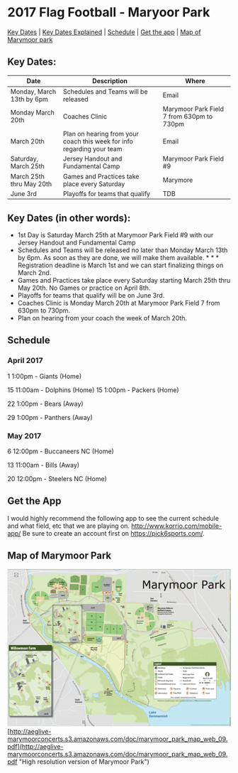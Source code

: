 # 2017 Flag Football - Maryoor Park

[Key Dates](#keydates) | [Key Dates Explained](#keydates1) | [Schedule](#schedule) | [Get the app](#gettheapp)  | [Map of Marymoor park](#map) 

## <a name="keydates"></a>Key Dates:

| Date  	|   Description	|   Where	|
|---	|---	|---	|
|   Monday, March 13th by 6pm	|  Schedules and Teams will be released 	|  Email 	|
|   Monday March 20th	|  Coaches Clinic 	|  Marymoor Park Field 7 from 630pm to 730pm 	|
|   March 20th	|   Plan on hearing from your coach this week for info regarding your team	|  Email 	|
|   Saturday, March 25th	|   Jersey Handout and Fundamental Camp	|   Marymoor Park Field #9	|
|  March 25th thru May 20th 	|   Games and Practices take place every Saturday	|   Marymore	|
|  June 3rd 	|  Playoffs for teams that qualify 	|   TDB	|

## <a name="keydates1"></a>Key Dates (in other words):

* 1st Day is Saturday March 25th at Marymoor Park Field #9 with our Jersey Handout and Fundamental Camp
* Schedules and Teams will be released no later than Monday March 13th by 6pm. As soon as they are done, we will make them available. * * * Registration deadline is March 1st and we can start finalizing things on March 2nd.
* Games and Practices take place every Saturday starting March 25th thru May 20th. No Games or practice on April 8th.
* Playoffs for teams that qualify will be on June 3rd.
* Coaches Clinic is Monday March 20th at Marymoor Park Field 7 from 630pm to 730pm.
* Plan on hearing from your coach the week of March 20th.

## <a name="schedule"></a>Schedule 

### April 2017

1	1:00pm - Giants (Home)

15	11:00am - Dolphins (Home)
15	1:00pm	- Packers (Home)

22	1:00pm	- Bears (Away)

29	1:00pm	- Panthers (Away)


### May 2017

6	12:00pm	- Buccaneers NC (Home)

13	11:00am	- Bills (Away)

20	12:00pm	- Steelers NC (Home)

## <a name="gettheapp"></a>Get the App

I would highly recommend the following app to see the current schedule and what field, etc that we are playing on. http://www.korrio.com/mobile-app/ Be sure to create an account first on https://pick6sports.com/.


## <a name="map"></a>Map of Marymoor Park
![Marymoor Park](https://github.com/mbcrump/2017FlagFootball/blob/master/marymoorpark.png "Map")
[http://aeglive-marymoorconcerts.s3.amazonaws.com/doc/marymoor_park_map_web_09.pdf](http://aeglive-marymoorconcerts.s3.amazonaws.com/doc/marymoor_park_map_web_09.pdf "High resolution version of Marymoor Park")
